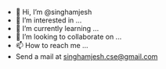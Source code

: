 - 👋 Hi, I’m @singhamjesh
- 👀 I’m interested in ...
- 🌱 I’m currently learning ...
- 💞️ I’m looking to collaborate on ...
- 📫 How to reach me ...
- Send a mail at singhamjesh.cse@gmail.com

<!---
singhamjesh/singhamjesh is a ✨ special ✨ repository because its `README.md` (this file) appears on your GitHub profile.
You can click the Preview link to take a look at your changes.
--->
